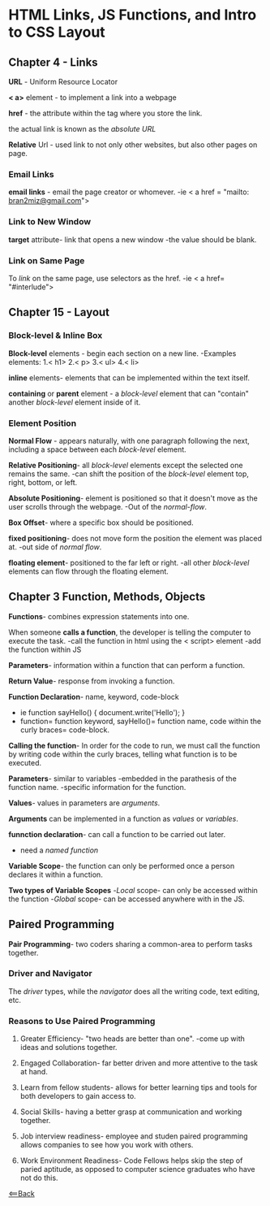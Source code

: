 # HTML Links, JS Functions, and Intro to CSS Layout

## Chapter 4 - Links

**URL** - Uniform Resource Locator

**< a>** element - to implement a link into a webpage

**href** - the attribute within the tag where you store the link.

the actual link is known as the *absolute URL*

**Relative** Url - used link to not only other websites, but also other pages on page.

### Email Links

**email links** - email the page creator or whomever. 
  -ie < a href = "mailto: bran2miz@gmail.com">

### Link to New Window

**target** attribute- link that opens a new window
-the value should be blank. 

### Link on Same Page

To *link* on the same page, use selectors as the href.
-ie < a href= "#interlude">

## Chapter 15 - Layout

### Block-level & Inline Box

**Block-level** elements - begin each section on a new line.
-Examples elements:
  1.< h1>
  2.< p>
  3.< ul>
  4.< li>

**inline** elements- elements that can be implemented within the text itself.

**containing** or **parent** element - a *block-level* element that can "contain" another *block-level* element inside of it.

### Element Position

**Normal Flow** - appears naturally, with one paragraph following the next, including a space between each *block-level* element.

**Relative Positioning**- all *block-level* elements except the selected one remains the same.
-can shift the position of the *block-level* element top, right, bottom, or left.

**Absolute Positioning**- element is positioned so that it doesn't move as the user scrolls through the webpage. 
-Out of the *normal-flow*.

**Box Offset**- where a specific box should be positioned.

**fixed positioning**- does not move form the position the element was placed at.
-out side of *normal flow*.

**floating element**- positioned to the far left or right. 
-all other *block-level* elements can flow through the floating element. 

## Chapter 3 Function, Methods, Objects

**Functions**- combines expression statements into one.

When someone **calls a function**, the developer is telling the computer to execute the task.
-call the function in html using the < script> element
-add the function within JS

**Parameters**- information within a function that can perform a function.

**Return Value**- response from invoking a function.

**Function Declaration**- name, keyword, code-block
- ie function sayHello() {
   document.write('Hello');
}
- function= function keyword, sayHello()= function name, code within the curly braces= code-block.

**Calling the function**- In order for the code to run, we must call the function by writing code within the curly braces, telling what function is to be executed.

**Parameters**- similar to variables
-embedded in the parathesis of the function name.
-specific information for the function.

**Values**- values in parameters are *arguments*.

**Arguments** can be implemented in a function as *values* or *variables*. 

**funnction declaration**- can call a function to be carried out later. 
- need a *named function*

**Variable Scope**- the function can only be performed once a person declares it within a function. 

**Two types of Variable Scopes**
-*Local* scope- can only be accessed within the function
-*Global* scope- can be accessed anywhere with in the JS. 

## Paired Programming

**Pair Programming**- two coders sharing a common-area to perform tasks together.

### Driver and Navigator

The *driver* types, while the *navigator* does all the writing code, text editing, etc.

### Reasons to Use Paired Programming

1. Greater Efficiency- "two heads are better than one".
-come up with ideas and solutions together.

2. Engaged Collaboration- far better driven and more attentive to the task at hand.

3. Learn from fellow students- allows for better learning tips and tools for both developers to gain access to.

4. Social Skills- having a better grasp at communication and working together.

5. Job interview readiness- employee and studen paired programming allows companies to see how you work with others.

6. Work Environment Readiness- Code Fellows helps skip the step of paried aptitude, as opposed to computer science graduates who have not do this.

[<==Back](README.md)

